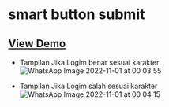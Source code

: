 # smart button submit

## [View Demo](https://ellyansek18.github.io/smart-button-submit/)


- Tampilan Jika Logim benar sesuai karakter
![WhatsApp Image 2022-11-01 at 00 03 55](https://user-images.githubusercontent.com/84061298/199040425-4310ca27-0168-4be6-9013-1d23a20611ec.jpeg)

- Tampilan Jika Logim salah sesuai karakter
![WhatsApp Image 2022-11-01 at 00 04 15](https://user-images.githubusercontent.com/84061298/199040433-3b168048-8b2f-4f38-8c98-5d319e4f9322.jpeg)
